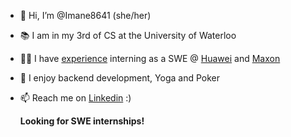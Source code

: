 
* 👋 Hi, I’m @Imane8641 (she/her)
* 📚 I am in my 3rd of CS at the University of Waterloo
* 👩‍💻 I have <a href="https://github.com/EnamiYa/Resume/blob/main/resume.pdf">experience</a> interning as a SWE @ <a href="https://www.maxon.net/en/">Huawei</a> and <a href="https://www.maxon.net/en/">Maxon</a>
* 👀 I enjoy backend development, Yoga and Poker
* 📫 Reach me on <a href="https://www.linkedin.com/in/iyacoubi/" >Linkedin</a> :)
  

  <strong>
     Looking for SWE internships!
  </strong>
